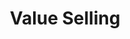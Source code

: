 ---
title       : Value Selling
key         : CP-VS
skills      : Behaviour, Mindset, Competency
difficulty  : easy
area        : competency

questions   :
    - "CP-VS-01: Describe a situation when you expressed the value of your solution in the context of long-term customer/partner needs."
    - "CP-VS-02: Tell me about a time when you successfully achieved a substantial goal that increased your organisation’s competitive advantage."
    - "CP-VS-03: Tell me about a time when a customer had difficulty communicating their technology needs."
desirable :
    - Created or modified company value propositions to play to customer needs and the perception of value
    - Established credibility and a personal value proposition to customers
    - Emphasised the value of the company and the customer relationship over the long term
    - Clarified how company products or services reduced costs or improved revenue
    - Clarified the connection between company technology and products and the company’s business goals/objectives
bonus_points:
    - Incorporated customer/partner feedback and POV into company value propositions
    - Built company reputation and value through the strength of their own contribution and expertise
    - Developed a vision of the company-customer relationship over time, and worked with customer to make the vision operational
    - Influenced the adoption of products/services and documented reduced costs or improved revenue
---